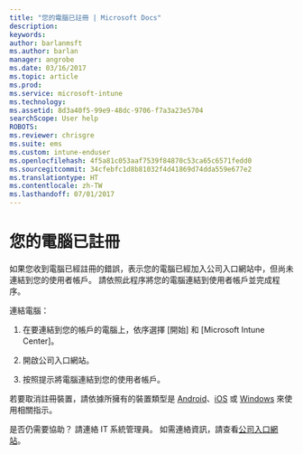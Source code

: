 ```yaml
---
title: "您的電腦已註冊 | Microsoft Docs"
description: 
keywords: 
author: barlanmsft
ms.author: barlan
manager: angrobe
ms.date: 03/16/2017
ms.topic: article
ms.prod: 
ms.service: microsoft-intune
ms.technology: 
ms.assetid: 8d3a40f5-99e9-48dc-9706-f7a3a23e5704
searchScope: User help
ROBOTS: 
ms.reviewer: chrisgre
ms.suite: ems
ms.custom: intune-enduser
ms.openlocfilehash: 4f5a81c053aaf7539f84870c53ca65c6571fedd0
ms.sourcegitcommit: 34cfebfc1d8b81032f4d41869d74dda559e677e2
ms.translationtype: HT
ms.contentlocale: zh-TW
ms.lasthandoff: 07/01/2017
---
```

# <a name="your-computer-is-already-enrolled"></a>您的電腦已註冊

如果您收到電腦已經註冊的錯誤，表示您的電腦已經加入公司入口網站中，但尚未連結到您的使用者帳戶。 請依照此程序將您的電腦連結到使用者帳戶並完成程序。  

連結電腦：

1.  在要連結到您的帳戶的電腦上，依序選擇 [開始] 和 [Microsoft Intune Center]。

2.  開啟公司入口網站。

3.  按照提示將電腦連結到您的使用者帳戶。

若要取消註冊裝置，請依據所擁有的裝置類型是 [Android](unenroll-your-device-from-intune-android.md)、[iOS](unenroll-your-device-from-intune-ios.md) 或 [Windows](unenroll-your-device-from-intune-windows.md) 來使用相關指示。

是否仍需要協助？ 請連絡 IT 系統管理員。 如需連絡資訊，請查看[公司入口網站](http://portal.manage.microsoft.com)。
